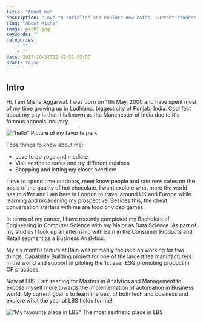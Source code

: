 ```yaml
---
title: "About me"
description: "Love to socialise and explore new cafes. Current student at LBS completing masters in Business and Analytics. Born and brought-up in India. A certified yoga instructor and an active practioner. Looking forward to travel around Europe and explore my passions and interest!"
slug: "About_Misha"
image: pic07.jpg
keywords: ""
categories: 
    - ""
    - ""
date: 2017-10-31T22:42:51-05:00
draft: false
---
```

## Intro

Hi, I am Misha Aggarwal. I was born on 11th May, 2000 and have spent most of my time growing up in Ludhiana, biggest city of Punjab, India. Cool fact about my city is that it is known as the Manchester of India due to it's famous appeals industry. 

!["hello"](https://www.parkgrandlancastergate.co.uk/blog/wp-content/uploads/2019/07/green-park.jpg)
Picture of my favorite park

Tops things to know about me:
* Love to do yoga and mediate 
* Visit aesthetic cafes and try different cuisines
* Shopping and letting my closet overflow 

I love to spend time outdoors, meet know people and rate new cafes on the basis of the quality of hot chocolate. I want explore what more the world has to offer and I am here in London to travel around UK and Europe while learning and broadening my prospective. Besides this, the cheat conversation starters with me are food or video games. 

In terms of my career, I have recently completed my Bachelors of Engineering in Computer Science with my Major as Data Science. As part of my studies I took up an internship with Bain in the Consumer Products and Retail segment as a Business Analytics. 

My six months tenure at Bain was primarily focused on working for two things: Capability Building project for one of the largest tea manufacturers in the world and support in piloting the 1st ever ESG promoting product in CP practices.
 
Now at LBS, I am reading for Masters in Analytics and Management to expose myself more towards the implementation of automation in Business world. My current goal is to learn the best of both tech and business and explore what the year at LBS holds for me! 


!["My favourite place in LBS"](https://smapse.com/storage/2019/01/lbs-campus-2.jpg)
The most aesthetic place in LBS
